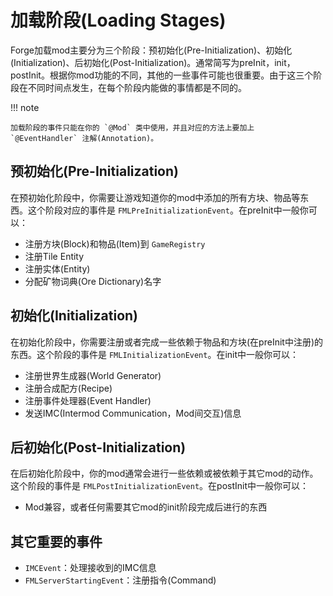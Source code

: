 加载阶段(Loading Stages)
=======================

Forge加载mod主要分为三个阶段：预初始化(Pre-Initialization)、初始化(Initialization)、后初始化(Post-Initialization)。通常简写为preInit，init，postInit。根据你mod功能的不同，其他的一些事件可能也很重要。由于这三个阶段在不同时间点发生，在每个阶段内能做的事情都是不同的。

!!! note

	加载阶段的事件只能在你的 `@Mod` 类中使用，并且对应的方法上要加上 `@EventHandler` 注解(Annotation)。

预初始化(Pre-Initialization)
---------------------------

在预初始化阶段中，你需要让游戏知道你的mod中添加的所有方块、物品等东西。这个阶段对应的事件是 `FMLPreInitializationEvent`。在preInit中一般你可以：

- 注册方块(Block)和物品(Item)到 `GameRegistry`
- 注册Tile Entity
- 注册实体(Entity)
- 分配矿物词典(Ore Dictionary)名字

初始化(Initialization)
---------------------

在初始化阶段中，你需要注册或者完成一些依赖于物品和方块(在preInit中注册)的东西。这个阶段的事件是 `FMLInitializationEvent`。在init中一般你可以：

- 注册世界生成器(World Generator)
- 注册合成配方(Recipe)
- 注册事件处理器(Event Handler)
- 发送IMC(Intermod Communication，Mod间交互)信息

后初始化(Post-Initialization)
----------------------------

在后初始化阶段中，你的mod通常会进行一些依赖或被依赖于其它mod的动作。这个阶段的事件是 `FMLPostInitializationEvent`。在postInit中一般你可以：

- Mod兼容，或者任何需要其它mod的init阶段完成后进行的东西

其它重要的事件
------------

- `IMCEvent`：处理接收到的IMC信息
- `FMLServerStartingEvent`：注册指令(Command)